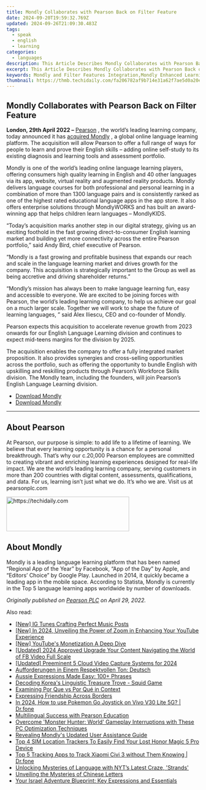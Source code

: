 ```yaml
---
title: Mondly Collaborates with Pearson Back on Filter Feature
date: 2024-09-20T19:59:32.769Z
updated: 2024-09-26T21:09:30.483Z
tags:
  - speak
  - english
  - learning
categories:
  - languages
description: This Article Describes Mondly Collaborates with Pearson Back on Filter Feature
excerpt: This Article Describes Mondly Collaborates with Pearson Back on Filter Feature
keywords: Mondly and Filter Features Integration,Mondly Enhanced Learning Experience with PeerReview Tool by Pearson,Mondly's Partnership with Pearson to Improve Online Language Education,Innovative Collaborations in EdTech,Mondly-Pearson Educational Advancement Through Enhanced Communication Tools,Peer Reviews Boosted by Mondly's Updated Learning Platform with Pearson,The Future of Online Language Courses
thumbnail: https://thmb.techidaily.com/fa206782af9b714e31a62f7ae5d0a20ed9b7932652ed0826ec0104cd05df9774.jpg
---
```


## Mondly Collaborates with Pearson Back on Filter Feature

**London, 29th April 2022 –** [Pearson](https://www.pearson.com/) , the world’s leading learning company, today announced it has [acquired Mondly](https://plc.pearson.com/en-US/news/pearson-acquires-leading-online-language-learning-platform) , a global online language learning platform. The acquisition will allow Pearson to offer a full range of ways for people to learn and prove their English skills – adding online self-study to its existing diagnosis and learning tools and assessment portfolio.

 Mondly is one of the world’s leading online language learning players, offering consumers high quality learning in English and 40 other languages via its app, website, virtual reality and augmented reality products. Mondly delivers language courses for both professional and personal learning in a combination of more than 1300 language pairs and is consistently ranked as one of the highest rated educational language apps in the app store. It also offers enterprise solutions through MondlyWORKS and has built an award-winning app that helps children learn languages – MondlyKIDS.

 “Today’s acquisition marks another step in our digital strategy, giving us an exciting foothold in the fast growing direct-to-consumer English learning market and building yet more connectivity across the entire Pearson portfolio,” said Andy Bird, chief executive of Pearson.

 “Mondly is a fast growing and profitable business that expands our reach and scale in the language learning market and drives growth for the company. This acquisition is strategically important to the Group as well as being accretive and driving shareholder returns.”

 “Mondly’s mission has always been to make language learning fun, easy and accessible to everyone. We are excited to be joining forces with Pearson, the world’s leading learning company, to help us achieve our goal on a much larger scale. Together we will work to shape the future of learning languages, ” said Alex Iliescu, CEO and co-founder of Mondly.

 Pearson expects this acquisition to accelerate revenue growth from 2023 onwards for our English Language Learning division and continues to expect mid-teens margins for the division by 2025.

 The acquisition enables the company to offer a fully integrated market proposition. It also provides synergies and cross-selling opportunities across the portfolio, such as offering the opportunity to bundle English with upskilling and reskilling products through Pearson’s Workforce Skills division. The Mondly team, including the founders, will join Pearson’s English Language Learning division.

* [Download Mondly](https://www.facebook.com/sharer/sharer.php?u=https%3A%2F%2Fwww.mondly.com%2Fblog%2Fmondly-joins-pearson%2F&t=Mondly+Joins+Pearson "Share on Facebook")
* [Download Mondly](https://shop.mondly.com/affiliate.php?ACCOUNT=ATISTUDI&AFFILIATE=108875&PATH=https://www.mondly.com?AFFILIATE=108875)

---

## **About Pearson**

 At Pearson, our purpose is simple: to add life to a lifetime of learning. We believe that every learning opportunity is a chance for a personal breakthrough. That’s why our c.20,000 Pearson employees are committed to creating vibrant and enriching learning experiences designed for real-life impact. We are the world’s leading learning company, serving customers in more than 200 countries with digital content, assessments, qualifications, and data. For us, learning isn’t just what we do. It’s who we are. Visit us at pearsonplc.com

<!-- affiliate ads begin -->
<a href="https://bluettius.sjv.io/c/5597632/2139121/17108" target="_top" id="2139121">
  <img src="//a.impactradius-go.com/display-ad/17108-2139121" border="0" alt="https://techidaily.com" width="320" height="90"/>
</a>
<img height="0" width="0" src="https://bluettius.sjv.io/i/5597632/2139121/17108" style="position:absolute;visibility:hidden;" border="0" />
<!-- affiliate ads end -->

## **About Mondly**

 Mondly is a leading language learning platform that has been named “Regional App of the Year” by Facebook, “App of the Day” by Apple, and “Editors’ Choice” by Google Play. Launched in 2014, it quickly became a leading app in the mobile space. According to Statista, Mondly is currently in the Top 5 language learning apps worldwide by number of downloads.

 _Originally published on [Pearson PLC](https://plc.pearson.com/en-US/news/pearson-acquires-leading-online-language-learning-platform) on April 29, 2022._

<ins class="adsbygoogle"
     style="display:block"
     data-ad-format="autorelaxed"
     data-ad-client="ca-pub-7571918770474297"
     data-ad-slot="1223367746"></ins>

<ins class="adsbygoogle"
     style="display:block"
     data-ad-client="ca-pub-7571918770474297"
     data-ad-slot="8358498916"
     data-ad-format="auto"
     data-full-width-responsive="true"></ins>

<span class="atpl-alsoreadstyle">Also read:</span>
<div><ul>
<li><a href="https://instagram-video-recordings.techidaily.com/new-ig-tunes-crafting-perfect-music-posts/"><u>[New] IG Tunes Crafting Perfect Music Posts</u></a></li>
<li><a href="https://fox-boxes.techidaily.com/new-in-2024-unveiling-the-power-of-zoom-in-enhancing-your-youtube-experience/"><u>[New] In 2024, Unveiling the Power of Zoom in Enhancing Your YouTube Experience</u></a></li>
<li><a href="https://youtube-sure.techidaily.com/outubes-monetization-a-deep-dive/"><u>[New] YouTube's Monetization A Deep Dive</u></a></li>
<li><a href="https://facebook-video-recording.techidaily.com/updated-2024-approved-upgrade-your-content-navigating-the-world-of-fb-video-full-scale/"><u>[Updated] 2024 Approved Upgrade Your Content Navigating the World of FB Video Full Scale</u></a></li>
<li><a href="https://screen-video-capture.techidaily.com/updated-preeminent-5-cloud-video-capture-systems-for-2024/"><u>[Updated] Preeminent 5 Cloud Video Capture Systems for 2024</u></a></li>
<li><a href="https://mondly-stories.techidaily.com/aufforderungen-in-einem-respektvollen-ton-deutsch/"><u>Aufforderungen in Einem Respektvollen Ton: Deutsch</u></a></li>
<li><a href="https://mondly-stories.techidaily.com/aussie-expressions-made-easy-100plus-phrases/"><u>Aussie Expressions Made Easy: 100+ Phrases</u></a></li>
<li><a href="https://mondly-stories.techidaily.com/decoding-koreas-linguistic-treasure-trove-squid-game/"><u>Decoding Korea's Linguistic Treasure Trove - Squid Game</u></a></li>
<li><a href="https://mondly-stories.techidaily.com/examining-por-que-vs-por-que-in-context/"><u>Examining Por Que vs Por Qué in Context</u></a></li>
<li><a href="https://mondly-stories.techidaily.com/expressing-friendship-across-borders/"><u>Expressing Friendship Across Borders</u></a></li>
<li><a href="https://change-location.techidaily.com/in-2024-how-to-use-pokemon-go-joystick-on-vivo-v30-lite-5g-drfone-by-drfone-virtual-android/"><u>In 2024, How to use Pokemon Go Joystick on Vivo V30 Lite 5G? | Dr.fone</u></a></li>
<li><a href="https://mondly-stories.techidaily.com/multilingual-success-with-pearson-education/"><u>Multilingual Success with Pearson Education</u></a></li>
<li><a href="https://win-howtos.techidaily.com/overcome-monster-hunter-world-gameplay-interruptions-with-these-pc-optimization-techniques/"><u>Overcome 'Monster Hunter: World' Gameplay Interruptions with These PC Optimization Techniques</u></a></li>
<li><a href="https://mondly-stories.techidaily.com/revealing-mondlys-updated-user-assistance-guide/"><u>Revealing Mondly's Updated User Assistance Guide</u></a></li>
<li><a href="https://unlock-android.techidaily.com/top-4-sim-location-trackers-to-easily-find-your-lost-honor-magic-5-pro-device-by-drfone-android/"><u>Top 4 SIM Location Trackers To Easily Find Your Lost Honor Magic 5 Pro Device</u></a></li>
<li><a href="https://android-location-track.techidaily.com/top-5-tracking-apps-to-track-xiaomi-civi-3-without-them-knowing-drfone-by-drfone-virtual-android/"><u>Top 5 Tracking Apps to Track Xiaomi Civi 3 without Them Knowing | Dr.fone</u></a></li>
<li><a href="https://games-able.techidaily.com/unlocking-mysteries-of-language-with-nyts-latest-craze-strands/"><u>Unlocking Mysteries of Language with NYT’s Latest Craze, 'Strands'</u></a></li>
<li><a href="https://mondly-stories.techidaily.com/unveiling-the-mysteries-of-chinese-letters/"><u>Unveiling the Mysteries of Chinese Letters</u></a></li>
<li><a href="https://mondly-stories.techidaily.com/your-israel-adventure-blueprint-key-expressions-and-essentials/"><u>Your Israel Adventure Blueprint: Key Expressions and Essentials</u></a></li>
</ul></div>


